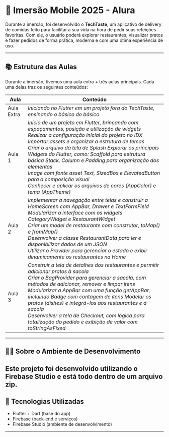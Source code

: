 # 📱 Imersão Mobile 2025 - Alura

Durante a imersão, foi desenvolvido o **TechTaste**, um aplicativo de delivery de comidas feito para facilitar a sua vida na hora de pedir suas refeições favoritas. Com ele, o usuário poderá explorar restaurantes, visualizar pratos e fazer pedidos de forma prática, moderna e com uma ótima experiência de uso.

---

## 📚 Estrutura das Aulas

Durante a imersão, tivemos uma aula extra + três aulas principais. Cada uma delas traz os seguintes conteúdos:

| Aula | Conteúdo |
|------|----------|
| Aula Extra | *Iniciando no Flutter em um projeto fora do TechTaste, ensinando o básico do básico*  |
| Aula 1 | *Início de um projeto em Flutter, brincando com espaçamentos, posição e utilização de widgets <br> Realizar a configuração inicial do projeto no IDX Importar assets e organizar a estrutura de temas <br>Criar o arquivo da tela de Splash Explorar os principais Widgets do Flutter, como: Scaffold para estrutura básica Stack, Column e Padding para organização dos elementos <br> Image com fonte asset Text, SizedBox e ElevatedButton para a composição visual<br> Conhecer e aplicar os arquivos de cores (AppColor) e tema (AppTheme)* |
| Aula 2 | *Implementar a navegação entre telas e construir a HomeScreen com AppBar, Drawer e TextFormField Modularizar a interface com os widgets CategoryWidget e RestaurantWidget <br> Criar um model de restaurante com construtor, toMap() e fromMap() <br>Desenvolver a classe RestaurantData para ler e disponibilizar dados de um JSON<br> Utilizar o Provider para gerenciar o estado e exibir dinamicamente os restaurantes na Home* |
| Aula 3 | *Construir a tela de detalhes dos restaurantes e permitir adicionar pratos à sacola <br>Criar o BagProvider para gerenciar a sacola, com métodos de adicionar, remover e limpar itens <br> Modularizar a AppBar com uma função getAppBar, incluindo Badge com contagem de itens Modelar os pratos (dishes) e integrá-los aos restaurantes e à sacola <br> Desenvolver a tela de Checkout, com lógica para totalização do pedido e exibição de valor com toStringAsFixed* |

---

## 🧑‍💻 Sobre o Ambiente de Desenvolvimento

Este projeto foi desenvolvido utilizando o **Firebase Studio** e está todo dentro de um arquivo zip. 
---

## 🚀 Tecnologias Utilizadas

- Flutter + Dart (base do app)
- Firebase (back-end e serviços)
- Firebase Studio (ambiente de desenvolvimento)

---



